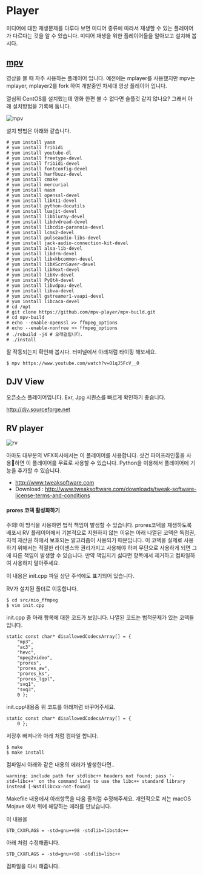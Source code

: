 # Player
미디어에 대한 재생문제를 다루다 보면 미디어 종류에 따라서 재생할 수 있는 플레이어가 다르다는 것을 알 수 있습니다.
미디어 재생을 위한 플레이어들을 알아보고 설치해 봅시다.

## [mpv](https://mpv.io/)
영상을 볼 때 자주 사용하는 플레이어 입니다. 예전에는 mplayer를 사용했지만 mpv는 mplayer, mplayer2를 fork 하여 개발중인 차세대 영상 플레이어 입니다.

열심히 CentOS를 설치했는데 영화 한편 볼 수 없다면 슬플것 같지 않나요?
그래서 아래 설치방법을 기록해 둡니다.

![mpv](https://mpv.io/images/mpv-screenshot-34cd36ae.jpg)

설치 방법은 아래와 같습니다.
```
# yum install yasm
# yum install fribidi
# yum install youtube-dl
# yum install freetype-devel
# yum install fribidi-devel
# yum install fontconfig-devel
# yum install harfbuzz-devel
# yum install cmake
# yum install mercurial
# yum install nasm
# yum install openssl-devel
# yum install libX11-devel
# yum install python-docutils
# yum install luajit-devel
# yum install libbluray-devel
# yum install libdvdread-devel
# yum install libcdio-paranoia-devel
# yum install lcms2-devel
# yum install pulseaudio-libs-devel
# yum install jack-audio-connection-kit-devel
# yum install alsa-lib-devel
# yum install libdrm-devel
# yum install libxkbcommon-devel
# yum install libXScrnSaver-devel
# yum install libXext-devel
# yum install libXv-devel
# yum install PyQt4-devel
# yum install libvdpau-devel
# yum install libva-devel
# yum install gstreamer1-vaapi-devel
# yum install libcaca-devel
# cd /opt
# git clone https://github.com/mpv-player/mpv-build.git
# cd mpv-build
# echo --enable-openssl >> ffmpeg_options
# echo --enable-nonfree >> ffmpeg_options
# ./rebuild -j4 # 오래걸립니다.
# ./install
```

잘 작동되는지 확인해 봅시다. 터미널에서 아래처럼 타이핑 해보세요.
```
$ mpv https://www.youtube.com/watch?v=O1qJ5FcV__0
```
## DJV View
오픈소스 플레이어입니다. Exr, Jpg 시퀀스를 빠르게 확인하기 좋습니다.

http://djv.sourceforge.net

## RV player

![rv](https://d2.alternativeto.net/dist/s/65d5a1c2-d8bc-e011-9727-0025902c7e73_2_full.jpg?format=jpg&width=1600&height=1600&mode=min&upscale=false)

아마도 대부분의 VFX회사에서는 이 플레이어를 사용합니다.
샷건 파이프라인툴을 사용하면 이 플레이어를 무료로 사용할 수 있습니다.
Python을 이용해서 플레이어에 기능을 추가할 수 있습니다.

- http://www.tweaksoftware.com
- Download : http://www.tweaksoftware.com/downloads/tweak-software-license-terms-and-conditions

#### prores 코덱 활성화하기
주의! 이 방식을 사용하면 법적 책임이 발생할 수 있습니다.
prores코덱을 재생하도록 배포시 RV 플레이어에서 기본적으로 지원하지 않는 이유는
아래 나열된 코덱은 독점권, 지적 재산권 하에서 보호되는 알고리즘이 사용되기 때문입니다. 이 코덱을 실제로 사용하기 위해서는 적절한 라이센스와 권리가지고 사용해야 하며 무단으로 사용하게 되면 그에 따른 책임이 발생할 수 있습니다.
만약 책임지기 싫다면 항목에서 제거하고 컴파일하여 사용하지 말아주세요.

이 내용은 init.cpp 파일 상단 주석에도 표기되어 있습니다.

RV가 설치된 폴더로 이동합니다.
```
$ cd src/mio_ffmpeg
$ vim init.cpp
```

init.cpp 중 아래 항목에 대한 코드가 보입니다. 나열된 코드는 법적문제가 있는 코덱들입니다.
```
static const char* disallowedCodecsArray[] = {
    "mp3",
    "ac3",
    "hevc",
    "mpeg2video",
    "prores",
    "prores_aw",
    "prores_ks",
    "prores_lgpl",
    "svq1",
    "svq3",
    0 };
```

init.cpp내용중 위 코드를 아래처럼 바꾸어주세요.
```
static const char* disallowedCodecsArray[] = {
    0 };
```


저장후 빠져나와 아래 처럼 컴파일 합니다.

```
$ make
$ make install
```

컴파일시 아래와 같은 내용의 에러가 발생한다면..
```
warning: include path for stdlibc++ headers not found; pass '-std=libc++' on the command line to use the libc++ standard library instead [-Wstdlibcxx-not-found]
```

Makefile 내용에서 아래항목을 다음 줄처럼 수정해주세요. 개인적으로 저는 macOS Mojave 에서 위에 해당하는 에러를 만났습니다.

이 내용을
```
STD_CXXFLAGS = -std=gnu++98 -stdlib=libstdc++
```

아래 처럼 수정해줍니다.
```
STD_CXXFLAGS = -std=gnu++98 -stdlib=libc++
```

컴파일을 다시 해줍니다.